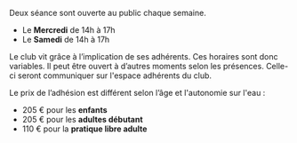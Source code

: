 Deux séance sont ouverte au public chaque semaine.

* Le **Mercredi** de 14h à 17h
* Le **Samedi** de 14h à 17h

Le club vit grâce à l’implication de ses adhérents. Ces horaires sont donc variables. Il peut être ouvert à d’autres moments selon les présences. Celle-ci seront communiquer sur l'espace adhérents du club.

Le prix de l’adhésion est différent selon l’âge et l'autonomie sur l'eau :

* 205 € pour les **enfants**
* 205 € pour les **adultes débutant**
* 110 € pour la ​**pratique libre adulte**
